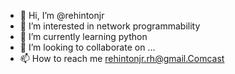 - 👋 Hi, I’m @rehintonjr
- 👀 I’m interested in network programmability
- 🌱 I’m currently learning python 
- 💞️ I’m looking to collaborate on ...
- 📫 How to reach me rehintonjr.rh@gmail.Comcast 

<!---
rehintonjr/rehintonjr is a ✨ special ✨ repository because its `README.md` (this file) appears on your GitHub profile.
You can click the Preview link to take a look at your changes.
--->
